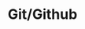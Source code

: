 ---
title: "Git/Github"
layout: category
permalink: /categories/git-github/
author_profile: true
taxonomy: Git/Github
sidebar:
  nav: "categories"
---